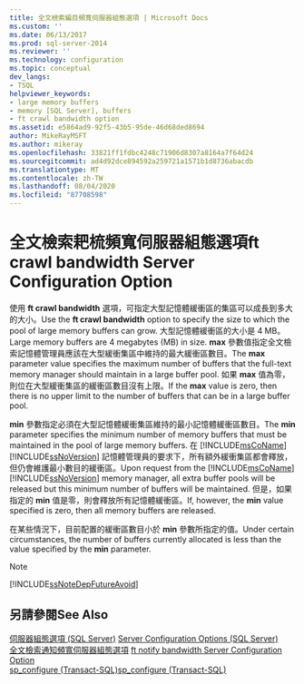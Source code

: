 ```yaml
---
title: 全文檢索編目頻寬伺服器組態選項 | Microsoft Docs
ms.custom: ''
ms.date: 06/13/2017
ms.prod: sql-server-2014
ms.reviewer: ''
ms.technology: configuration
ms.topic: conceptual
dev_langs:
- TSQL
helpviewer_keywords:
- large memory buffers
- memory [SQL Server], buffers
- ft crawl bandwidth option
ms.assetid: e5864ad9-92f5-43b5-95de-46d68ded8694
author: MikeRayMSFT
ms.author: mikeray
ms.openlocfilehash: 33821ff1fdbc4248c71906d8307a8164a7f64d24
ms.sourcegitcommit: ad4d92dce894592a259721a1571b1d8736abacdb
ms.translationtype: MT
ms.contentlocale: zh-TW
ms.lasthandoff: 08/04/2020
ms.locfileid: "87708598"
---
```

# <a name="ft-crawl-bandwidth-server-configuration-option"></a><span data-ttu-id="8140d-102">全文檢索耙梳頻寬伺服器組態選項</span><span class="sxs-lookup"><span data-stu-id="8140d-102">ft crawl bandwidth Server Configuration Option</span></span>
  <span data-ttu-id="8140d-103">使用 **ft crawl bandwidth** 選項，可指定大型記憶體緩衝區的集區可以成長到多大的大小。</span><span class="sxs-lookup"><span data-stu-id="8140d-103">Use the **ft crawl bandwidth** option to specify the size to which the pool of large memory buffers can grow.</span></span> <span data-ttu-id="8140d-104">大型記憶體緩衝區的大小是 4 MB。</span><span class="sxs-lookup"><span data-stu-id="8140d-104">Large memory buffers are 4 megabytes (MB) in size.</span></span> <span data-ttu-id="8140d-105">**max** 參數值指定全文檢索記憶體管理員應該在大型緩衝集區中維持的最大緩衝區數目。</span><span class="sxs-lookup"><span data-stu-id="8140d-105">The **max** parameter value specifies the maximum number of buffers that the full-text memory manager should maintain in a large buffer pool.</span></span> <span data-ttu-id="8140d-106">如果 **max** 值為零，則位在大型緩衝集區的緩衝區數目沒有上限。</span><span class="sxs-lookup"><span data-stu-id="8140d-106">If the **max** value is zero, then there is no upper limit to the number of buffers that can be in a large buffer pool.</span></span>  
  
 <span data-ttu-id="8140d-107">**min** 參數指定必須在大型記憶體緩衝集區維持的最小記憶體緩衝區數目。</span><span class="sxs-lookup"><span data-stu-id="8140d-107">The **min** parameter specifies the minimum number of memory buffers that must be maintained in the pool of large memory buffers.</span></span> <span data-ttu-id="8140d-108">在 [!INCLUDE[msCoName](../../includes/msconame-md.md)] [!INCLUDE[ssNoVersion](../../includes/ssnoversion-md.md)] 記憶體管理員的要求下，所有額外緩衝集區都會釋放，但仍會維護最小數目的緩衝區。</span><span class="sxs-lookup"><span data-stu-id="8140d-108">Upon request from the [!INCLUDE[msCoName](../../includes/msconame-md.md)] [!INCLUDE[ssNoVersion](../../includes/ssnoversion-md.md)] memory manager, all extra buffer pools will be released but this minimum number of buffers will be maintained.</span></span> <span data-ttu-id="8140d-109">但是，如果指定的 **min** 值是零，則會釋放所有記憶體緩衝區。</span><span class="sxs-lookup"><span data-stu-id="8140d-109">If, however, the **min** value specified is zero, then all memory buffers are released.</span></span>  
  
 <span data-ttu-id="8140d-110">在某些情況下，目前配置的緩衝區數目小於 **min** 參數所指定的值。</span><span class="sxs-lookup"><span data-stu-id="8140d-110">Under certain circumstances, the number of buffers currently allocated is less than the value specified by the **min** parameter.</span></span>  
  
> [!NOTE]  
>  [!INCLUDE[ssNoteDepFutureAvoid](../../includes/ssnotedepfutureavoid-md.md)]  
  
## <a name="see-also"></a><span data-ttu-id="8140d-111">另請參閱</span><span class="sxs-lookup"><span data-stu-id="8140d-111">See Also</span></span>  
 <span data-ttu-id="8140d-112">[伺服器組態選項 &#40;SQL Server&#41;](server-configuration-options-sql-server.md) </span><span class="sxs-lookup"><span data-stu-id="8140d-112">[Server Configuration Options &#40;SQL Server&#41;](server-configuration-options-sql-server.md) </span></span>  
 <span data-ttu-id="8140d-113">[全文檢索通知頻寬伺服器組態選項](ft-notify-bandwidth-server-configuration-option.md) </span><span class="sxs-lookup"><span data-stu-id="8140d-113">[ft notify bandwidth Server Configuration Option](ft-notify-bandwidth-server-configuration-option.md) </span></span>  
 [<span data-ttu-id="8140d-114">sp_configure &#40;Transact-SQL&#41;</span><span class="sxs-lookup"><span data-stu-id="8140d-114">sp_configure &#40;Transact-SQL&#41;</span></span>](/sql/relational-databases/system-stored-procedures/sp-configure-transact-sql)  
  
  
